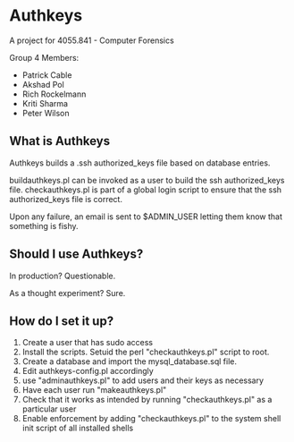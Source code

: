 # Authkeys

A project for 4055.841 - Computer Forensics

Group 4 Members:
* Patrick Cable
* Akshad Pol
* Rich Rockelmann
* Kriti Sharma
* Peter Wilson

## What is Authkeys

Authkeys builds a .ssh authorized_keys file based on database entries.

buildauthkeys.pl can be invoked as a user to build the ssh authorized_keys file.
checkauthkeys.pl is part of a global login script to ensure that the ssh authorized_keys file is correct.

Upon any failure, an email is sent to $ADMIN_USER letting them know that something is fishy.

## Should I use Authkeys?

In production? Questionable.

As a thought experiment? Sure.

## How do I set it up?

1. Create a user that has sudo access
2. Install the scripts. Setuid the perl "checkauthkeys.pl" script to root. 
3. Create a database and import the mysql_database.sql file.
4. Edit authkeys-config.pl accordingly
5. use "adminauthkeys.pl" to add users and their keys as necessary
6. Have each user run "makeauthkeys.pl" 
7. Check that it works as intended by running "checkauthkeys.pl" as a particular user
8. Enable enforcement by adding "checkauthkeys.pl" to the system shell init script of all installed shells
